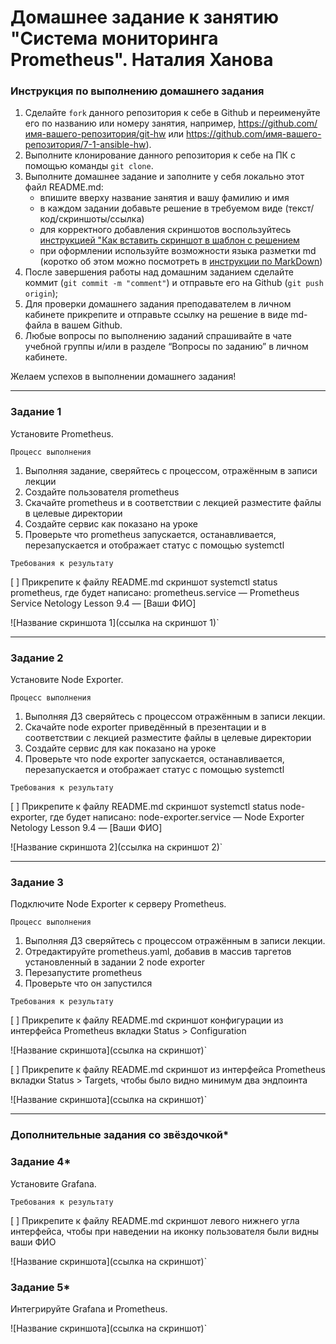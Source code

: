 # Домашнее задание к занятию "Система мониторинга Prometheus". Наталия Ханова


### Инструкция по выполнению домашнего задания

   1. Сделайте `fork` данного репозитория к себе в Github и переименуйте его по названию или номеру занятия, например, https://github.com/имя-вашего-репозитория/git-hw или  https://github.com/имя-вашего-репозитория/7-1-ansible-hw).
   2. Выполните клонирование данного репозитория к себе на ПК с помощью команды `git clone`.
   3. Выполните домашнее задание и заполните у себя локально этот файл README.md:
      - впишите вверху название занятия и вашу фамилию и имя
      - в каждом задании добавьте решение в требуемом виде (текст/код/скриншоты/ссылка)
      - для корректного добавления скриншотов воспользуйтесь [инструкцией "Как вставить скриншот в шаблон с решением](https://github.com/netology-code/sys-pattern-homework/blob/main/screen-instruction.md)
      - при оформлении используйте возможности языка разметки md (коротко об этом можно посмотреть в [инструкции  по MarkDown](https://github.com/netology-code/sys-pattern-homework/blob/main/md-instruction.md))
   4. После завершения работы над домашним заданием сделайте коммит (`git commit -m "comment"`) и отправьте его на Github (`git push origin`);
   5. Для проверки домашнего задания преподавателем в личном кабинете прикрепите и отправьте ссылку на решение в виде md-файла в вашем Github.
   6. Любые вопросы по выполнению заданий спрашивайте в чате учебной группы и/или в разделе “Вопросы по заданию” в личном кабинете.
   
Желаем успехов в выполнении домашнего задания!

---

### Задание 1

Установите Prometheus.

`Процесс выполнения`

1.    Выполняя задание, сверяйтесь с процессом, отражённым в записи лекции
2.    Создайте пользователя prometheus
3.    Скачайте prometheus и в соответствии с лекцией разместите файлы в целевые директории
4.    Создайте сервис как показано на уроке
5.    Проверьте что prometheus запускается, останавливается, перезапускается и отображает статус с помощью systemctl

`Требования к результату`

[ ] Прикрепите к файлу README.md скриншот systemctl status prometheus, где будет написано: prometheus.service — Prometheus Service Netology Lesson 9.4 — [Ваши ФИО]

![Название скриншота 1](ссылка на скриншот 1)`

---

### Задание 2

Установите Node Exporter.

`Процесс выполнения`

1.    Выполняя ДЗ сверяйтесь с процессом отражённым в записи лекции.
2.    Скачайте node exporter приведённый в презентации и в соответствии с лекцией разместите файлы в целевые директории
3.    Создайте сервис для как показано на уроке
4.    Проверьте что node exporter запускается, останавливается, перезапускается и отображает статус с помощью systemctl

`Требования к результату`

[ ] Прикрепите к файлу README.md скриншот systemctl status node-exporter, где будет написано: node-exporter.service — Node Exporter Netology Lesson 9.4 — [Ваши ФИО]

![Название скриншота 2](ссылка на скриншот 2)`

---

### Задание 3

Подключите Node Exporter к серверу Prometheus.

`Процесс выполнения`

1.    Выполняя ДЗ сверяйтесь с процессом отражённым в записи лекции.
2.    Отредактируйте prometheus.yaml, добавив в массив таргетов установленный в задании 2 node exporter
3.    Перезапустите prometheus
4.    Проверьте что он запустился

`Требования к результату`

[ ] Прикрепите к файлу README.md скриншот конфигурации из интерфейса Prometheus вкладки Status > Configuration

![Название скриншота](ссылка на скриншот)`

[ ] Прикрепите к файлу README.md скриншот из интерфейса Prometheus вкладки Status > Targets, чтобы было видно минимум два эндпоинта

![Название скриншота](ссылка на скриншот)`

---

### Дополнительные задания со звёздочкой*

### Задание 4*

Установите Grafana.

`Требования к результату`

[ ] Прикрепите к файлу README.md скриншот левого нижнего угла интерфейса, чтобы при наведении на иконку пользователя были видны ваши ФИО

![Название скриншота](ссылка на скриншот)`

### Задание 5*

Интегрируйте Grafana и Prometheus.

![Название скриншота](ссылка на скриншот)`
